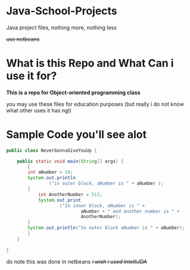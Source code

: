 # Java-School-Projects
Java project files, nothing more, nothing less 

~~use netbeans~~



# **What is this Repo and What Can i use it for?**

**This is a repo for Object-oriented programming class**

you may use these files for education purposes (but really i do not know what other uses it has ngl)

# Sample Code you'll see alot
```java
public class NeverGonnaGiveYouUp {

    public static void main(String[] args) {    
        {
        int aNumber = 10;
        System.out.println
                ("in outer block, aNumber is " + aNumber );
        {
            int AnotherNumber = 512;
            System.out.print
                    ("In inner block, aNumber is " +
                            aNumber + " and another number is " +
                            AnotherNumber);
        }
        System.out.println("In outer block aNumber is " + aNumber);
        }
    }
    
}
```
do note this was done in netbeans ~~*i wish i used IntelliJDA*~~
